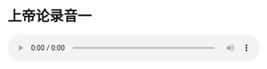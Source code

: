 # 上帝论录音一

<audio style="width: 100%;" preload="false" controls controlslist="nodownload"><source src="http://file.simai.life/audio/mp3/old/27376.mp3" type="audio/mpeg">Your browser does not support the audio element.</audio>


